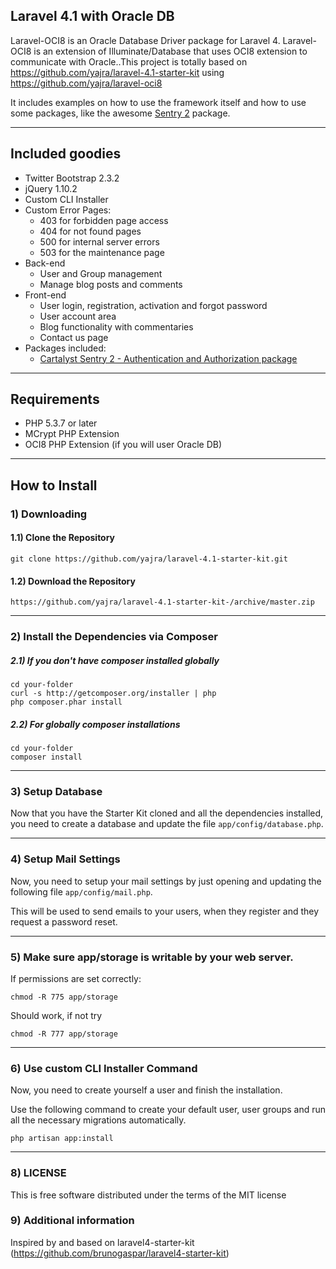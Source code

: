 ## Laravel 4.1 with Oracle DB 

Laravel-OCI8 is an Oracle Database Driver package for Laravel 4. Laravel-OCI8 is an extension of Illuminate/Database that uses OCI8 extension to communicate with Oracle..This project is totally based on https://github.com/yajra/laravel-4.1-starter-kit using https://github.com/yajra/laravel-oci8

It includes examples on how to use the framework itself and how to use some
packages, like the awesome [Sentry 2](https://github.com/cartalyst/sentry) package.

-----

## Included goodies

* Twitter Bootstrap 2.3.2
* jQuery 1.10.2
* Custom CLI Installer
* Custom Error Pages:
	* 403 for forbidden page access
	* 404 for not found pages
	* 500 for internal server errors
	* 503 for the maintenance page
* Back-end
	* User and Group management
	* Manage blog posts and comments
* Front-end
	* User login, registration, activation and forgot password
	* User account area
	* Blog functionality with commentaries
	* Contact us page
* Packages included:
	* [Cartalyst Sentry 2 - Authentication and Authorization package](https://github.com/cartalyst/sentry)

-----

## Requirements

- PHP 5.3.7 or later
- MCrypt PHP Extension
- OCI8 PHP Extension (if you will user Oracle DB)

-----

## How to Install

### 1) Downloading
#### 1.1) Clone the Repository

	git clone https://github.com/yajra/laravel-4.1-starter-kit.git

#### 1.2) Download the Repository

	https://github.com/yajra/laravel-4.1-starter-kit-/archive/master.zip
-----

### 2) Install the Dependencies via Composer
##### 2.1) If you don't have composer installed globally

	cd your-folder
	curl -s http://getcomposer.org/installer | php
	php composer.phar install

##### 2.2) For globally composer installations

	cd your-folder
	composer install

-----

### 3) Setup Database

Now that you have the Starter Kit cloned and all the dependencies installed, you need to create a database and update the file `app/config/database.php`.

-----

### 4) Setup Mail Settings

Now, you need to setup your mail settings by just opening and updating the following file `app/config/mail.php`.

This will be used to send emails to your users, when they register and they request a password reset.

-----

### 5) Make sure app/storage is writable by your web server.

If permissions are set correctly:

	chmod -R 775 app/storage

Should work, if not try

	chmod -R 777 app/storage
-----


### 6) Use custom CLI Installer Command

Now, you need to create yourself a user and finish the installation.

Use the following command to create your default user, user groups and run all the necessary migrations automatically.

	php artisan app:install

-----

### 8) LICENSE

This is free software distributed under the terms of the MIT license

### 9) Additional information

Inspired by and based on laravel4-starter-kit (https://github.com/brunogaspar/laravel4-starter-kit)
